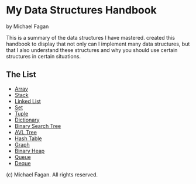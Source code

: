 # My Data Structures Handbook

by Michael Fagan

This is a summary of the data structures I have mastered. created this handbook to
display that not only can I implement many data structures, but that I also understand 
these structures and why you should use certain structures in certain situations.

## The List

* [Array](array.md)
* [Stack](stack.md)
* [Linked List](linkedlist.md)
* [Set](set.md)
* [Tuple](tuple.md)
* [Dictionary](dictionary.md)
* [Binary Search Tree](bst.md)
* [AVL Tree](avltree.md)
* [Hash Table](hashtable.md)
* [Graph](graph.md)
* [Binary Heap](binaryheap.md)
* [Queue](queue.md)
* [Deque](deque.md)

(c) Michael Fagan. All rights reserved.
